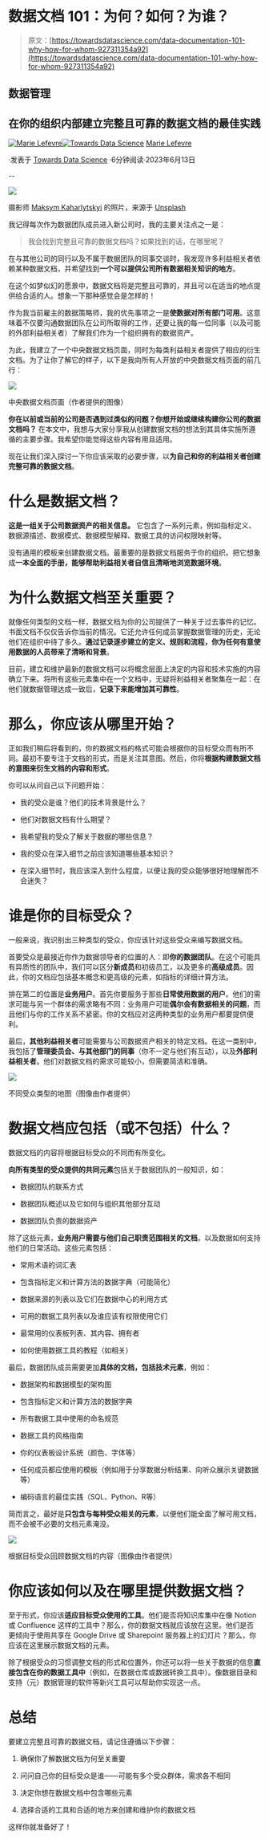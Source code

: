 # 数据文档 101：为何？如何？为谁？

> 原文：[https://towardsdatascience.com/data-documentation-101-why-how-for-whom-927311354a92](https://towardsdatascience.com/data-documentation-101-why-how-for-whom-927311354a92)

## 数据管理

## 在你的组织内部建立完整且可靠的数据文档的最佳实践

[](https://marielefevre.medium.com/?source=post_page-----927311354a92--------------------------------)[![Marie Lefevre](../Images/9d9fb8263109eb840c16f1cdef539981.png)](https://marielefevre.medium.com/?source=post_page-----927311354a92--------------------------------)[](https://towardsdatascience.com/?source=post_page-----927311354a92--------------------------------)[![Towards Data Science](../Images/a6ff2676ffcc0c7aad8aaf1d79379785.png)](https://towardsdatascience.com/?source=post_page-----927311354a92--------------------------------) [Marie Lefevre](https://marielefevre.medium.com/?source=post_page-----927311354a92--------------------------------)

·发表于 [Towards Data Science](https://towardsdatascience.com/?source=post_page-----927311354a92--------------------------------) ·6分钟阅读·2023年6月13日

--

![](../Images/712caac2707b24416f2289bc5df2a102.png)

摄影师 [Maksym Kaharlytskyi](https://unsplash.com/@qwitka?utm_source=medium&utm_medium=referral) 的照片，来源于 [Unsplash](https://unsplash.com/?utm_source=medium&utm_medium=referral)

我记得每次作为数据团队成员进入新公司时，我的主要关注点之一是：

> 我会找到完整且可靠的数据文档吗？如果找到的话，在哪里呢？

在与其他公司的同行以及不属于数据团队的同事交谈时，我发现许多利益相关者依赖某种数据文档，并希望找到**一个可以提供公司所有数据相关知识的地方**。

在这个如梦似幻的愿景中，数据文档将是完整且可靠的，并且可以在适当的地点提供给合适的人。想象一下那种感觉会是怎样的！

作为我当前雇主的数据策略师，我的优先事项之一是**使数据对所有部门可用**。这意味着不仅要沟通数据团队在公司所取得的工作，还要让我的每一位同事（以及可能的外部利益相关者）了解我们作为一个组织拥有的数据资产。

为此，我建立了一个中央数据文档页面，同时为每类利益相关者提供了相应的衍生文档。为了让你了解它的样子，以下是我向所有人开放的中央数据文档页面的前几行：

![](../Images/ba1002ad3ad014233728d0b1329b936b.png)

中央数据文档页面（作者提供的图像）

**你在以前或当前的公司是否遇到过类似的问题？你想开始或继续构建你公司的数据文档吗？** 在本文中，我想与大家分享我从创建数据文档的想法到其具体实施所遵循的主要步骤。我希望你能觉得这些内容有用且适用。

现在让我们深入探讨一下你应该采取的必要步骤，以**为自己和你的利益相关者创建完整可靠的数据文档**。

# 什么是数据文档？

**这是一组关于公司数据资产的相关信息。** 它包含了一系列元素，例如指标定义、数据源描述、数据模式、数据模型解释、数据工具的访问权限映射等。

没有通用的模板来创建数据文档。最重要的是数据文档服务于你的组织。把它想象成**一本全面的手册，能够帮助利益相关者自信且清晰地浏览数据环境**。

# 为什么数据文档至关重要？

就像任何类型的文档一样，数据文档为你的公司提供了一种关于过去事件的记忆。书面文档不仅仅告诉你当前的情况。它还允许任何成员掌握数据管理的历史，无论他们在组织中待了多久。**通过记录逐步建立的定义、规则和流程，你为任何有意使用数据的人员带来了清晰和背景**。

目前，建立和维护最新的数据文档可以将概念层面上决定的内容和技术实施的内容确立下来。将所有这些元素集中在一个文档中，无疑将利益相关者聚集在一起：在他们就数据管理达成一致后，**记录下来能增加其可靠性**。

# 那么，你应该从哪里开始？

正如我们稍后将看到的，你的数据文档的格式可能会根据你的目标受众而有所不同。最初不要专注于文档的形式，而是关注其意图。然后，你将**根据构建数据文档的意图来衍生文档的内容和形式**。

你可以从问自己以下问题开始：

+   我的受众是谁？他们的技术背景是什么？

+   他们对数据文档有什么期望？

+   我希望我的受众了解关于数据的哪些信息？

+   我的受众在深入细节之前应该知道哪些基本知识？

+   在深入细节时，我应该深入到什么程度，以便让我的受众能够很好地理解而不会迷失？

# 谁是你的目标受众？

一般来说，我识别出三种类型的受众，你应该针对这些受众来编写数据文档。

首要受众是最接近你作为数据领导者的位置的人：即**你的数据团队**。在这个可能具有异质性的团队中，我们可以区分**新成员**和初级员工，以及更多的**高级成员**。因此，你的文档应包括基本概念和更高级的元素，如指标的详细计算方法。

排在第二的位置是**业务用户**。首先你要服务于那些**日常使用数据的用户**。他们的需求可能与另一个群体的需求略有不同：业务用户可能**偶尔会有数据相关的问题**，而且他们与你的工作关系不紧密。你的文档应对这两种类型的业务用户都要提供便利。

最后，**其他利益相关者**可能需要与公司数据资产相关的特定文档。在这一类别中，我包括了**管理委员会、与其他部门的同事**（你不一定与他们有互动），以及**外部利益相关者**。他们对数据文档的需求可能较小，但需要简洁和准确。

![](../Images/9eaef02f874f0f8bd8812b4e6138d2be.png)

不同受众类型的地图（图像由作者提供）

# 数据文档应包括（或不包括）什么？

数据文档的内容将根据目标受众的不同而有所变化。

**向所有类型的受众提供的共同元素**包括关于数据团队的一般知识，如：

+   数据团队的联系方式

+   数据团队概述以及它如何与组织其他部分互动

+   数据团队负责的数据资产

除了这些元素，**业务用户需要与他们自己职责范围相关的文档**，以及数据如何支持他们的日常活动。这些元素包括：

+   常用术语的词汇表

+   包含指标定义和计算方法的数据字典（可能简化）

+   数据来源的列表以及它们在数据中心的利用方式

+   可用的数据工具列表以及谁应该有权限使用它们

+   最常用的仪表板列表、其内容、拥有者

+   如何使用数据工具的教程（如相关）

最后，数据团队成员需要更加**具体的文档，包括技术元素**，例如：

+   数据架构和数据模型的架构图

+   包含指标定义和计算方法的数据字典

+   所有数据工具中使用的命名规范

+   数据工具的风格指南

+   你的仪表板设计系统（颜色、字体等）

+   任何成员都应使用的模板（例如用于分享数据分析结果、向听众展示关键数据等）

+   编码语言的最佳实践（SQL、Python、R等）

简而言之，最好是**只包含与每种受众相关的元素**，以便他们能全面了解可用文档，而不会被不必要的文档元素淹没。

![](../Images/44a65aece210f3a3a4f99851220467d8.png)

根据目标受众回顾数据文档的内容（图像由作者提供）

# 你应该如何以及在哪里提供数据文档？

至于形式，你应该**适应目标受众使用的工具**。他们是否将知识库集中在像 Notion 或 Confluence 这样的工具中？那么，你的数据文档就应该放在这里。他们是否更倾向于使用共享在 Google Drive 或 Sharepoint 服务器上的幻灯片？那么，你应该在这里展示数据文档的元素。

除了根据受众的习惯调整文档的形式和位置外，你还可以将一些关于数据的信息**直接包含在你的数据工具中**（例如，在数据仓库或数据转换工具中）。像数据目录和支持（元）数据管理的软件等新兴工具可以帮助你实现这一点。

# 总结

要建立完整且可靠的数据文档，请记住遵循以下步骤：

1.  确保你了解数据文档为何至关重要

1.  问问自己你的目标受众是谁——可能有多个受众群体，需求各不相同

1.  决定你想在数据文档中包含哪些元素

1.  选择合适的工具和合适的地方来创建和维护你的数据文档

这样你就准备好了！
